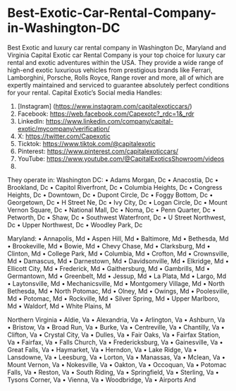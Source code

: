# Best-Exotic-Car-Rental-Company-in-Washington-DC
Best Exotic and luxury car rental company in Washington Dc, Maryland and Virginia
Capital Exotic car Rental Company is your top choice for luxury car rental and exotic adventures within the USA.
They provide a wide range of high-end exotic luxurious vehicles from prestigious brands like Ferrari, Lamborghini, Porsche, Rolls Royce, Range rover and more, all of which are expertly maintained and serviced to guarantee absolutely perfect conditions for your rental.
Capital Exotic’s Social media Handles:
1.	[Instagram] (https://www.instagram.com/capitalexoticcars/) 
2.	Facebook: https://web.facebook.com/Capexotc?_rdc=1&_rdr
3.	LinkedIn: https://www.linkedin.com/company/capital-exotic/mycompany/verification/
4.	X: https://twitter.com/Capexotic
5.	Ticktok: https://www.tiktok.com/@capitalexotic
6.	Pinterest: https://www.pinterest.com/capitalexoticcars/
7.	YouTube: https://www.youtube.com/@CapitalExoticsShowroom/videos
8.	
They operate in:
Washington DC:
•	Adams Morgan, Dc
•	Anacostia, Dc
•	Brookland, Dc
•	Capitol Riverfront, Dc
•	Columbia Heights, Dc
•	Congress Heights, Dc
•	Downtown, Dc
•	Dupont Circle, Dc
•	Foggy Bottom, Dc
•	Georgetown, Dc
•	H Street Ne, Dc
•	Ivy City, Dc
•	Logan Circle, Dc
•	Mount Vernon Square, Dc
•	National Mall, Dc
•	Noma, Dc
•	Penn Quarter, Dc
•	Petworth, Dc
•	Shaw, Dc
•	Southwest Waterfront, Dc
•	U Street Northwest, Dc
•	Upper Northwest, Dc
•	Woodley Park, Dc

Maryland:
•	Annapolis, Md
•	Aspen Hill, Md
•	Baltimore, Md
•	Bethesda, Md
•	Brookeville, Md
•	Bowie, Md
•	Chevy Chase, Md
•	Clarksburg, Md
•	Clinton, Md
•	College Park, Md
•	Columbia, Md
•	Crofton, Md
•	Crownsville, Md
•	Damascus, Md
•	Darnestown, Md
•	Davidsonville, Md
•	Elkridge, Md
•	Ellicott City, Md
•	Frederick, Md
•	Gaithersburg, Md
•	Gambrills, Md
•	Germantown, Md
•	Greenbelt, Md
•	Jessup, Md
•	La Plata, Md
•	Largo, Md
•	Laytonsville, Md
•	Mechanicsville, Md
•	Montgomery Village, Md
•	North Bethesda, Md
•	North Potomac, Md
•	Olney, Md
•	Owings, Md
•	Poolesville, Md
•	Potomac, Md
•	Rockville, Md
•	Silver Spring, Md
•	Upper Marlboro, Md
•	Waldorf, Md
•	White Plains, M

Northern Virginia
•	Aldie, Va
•	Alexandria, Va
•	Arlington, Va
•	Ashburn, Va
•	Bristow, Va
•	Broad Run, Va
•	Burke, Va
•	Centreville, Va
•	Chantilly, Va
•	Clifton, Va
•	Crystal City, Va
•	Dulles, Va
•	Fair Oaks, Va
•	Fairfax Station, Va
•	Fairfax, Va
•	Falls Church, Va
•	Fredericksburg, Va
•	Gainesville, Va
•	Great Falls, Va
•	Haymarket, Va
•	Herndon, Va
•	Lake Ridge, Va
•	Lansdowne, Va
•	Leesburg, Va
•	Lorton, Va
•	Manassas, Va
•	Mclean, Va
•	Mount Vernon, Va
•	Nokesville, Va
•	Oakton, Va
•	Occoquan, Va
•	Potomac Falls, Va
•	Reston, Va
•	South Riding, Va
•	Springfield, Va
•	Sterling, Va
•	Tysons Corner, Va
•	Vienna, Va
•	Woodbridge, Va
•	Airports And


